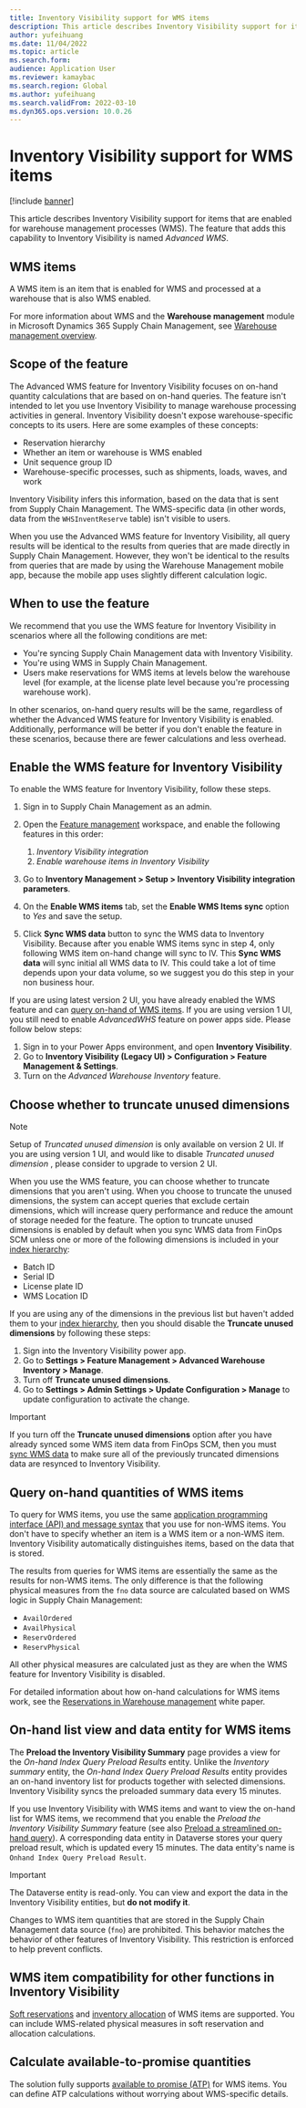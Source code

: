 ```yaml
---
title: Inventory Visibility support for WMS items
description: This article describes Inventory Visibility support for items that are enabled for warehouse management processes (WMS items).
author: yufeihuang
ms.date: 11/04/2022
ms.topic: article
ms.search.form:
audience: Application User
ms.reviewer: kamaybac
ms.search.region: Global
ms.author: yufeihuang
ms.search.validFrom: 2022-03-10
ms.dyn365.ops.version: 10.0.26
---
```


# Inventory Visibility support for WMS items

[!include [banner](../includes/banner.md)]

This article describes Inventory Visibility support for items that are enabled for warehouse management processes (WMS). The feature that adds this capability to Inventory Visibility is named *Advanced WMS*.

## WMS items

A WMS item is an item that is enabled for WMS and processed at a warehouse that is also WMS enabled.

For more information about WMS and the **Warehouse management** module in Microsoft Dynamics 365 Supply Chain Management, see [Warehouse management overview](../warehousing/warehouse-management-overview.md).

## Scope of the feature

The Advanced WMS feature for Inventory Visibility focuses on on-hand quantity calculations that are based on on-hand queries. The feature isn't intended to let you use Inventory Visibility to manage warehouse processing activities in general. Inventory Visibility doesn't expose warehouse-specific concepts to its users. Here are some examples of these concepts:

- Reservation hierarchy
- Whether an item or warehouse is WMS enabled
- Unit sequence group ID
- Warehouse-specific processes, such as shipments, loads, waves, and work

Inventory Visibility infers this information, based on the data that is sent from Supply Chain Management. The WMS-specific data (in other words, data from the `WHSInventReserve` table) isn't visible to users.

When you use the Advanced WMS feature for Inventory Visibility, all query results will be identical to the results from queries that are made directly in Supply Chain Management. However, they won't be identical to the results from queries that are made by using the Warehouse Management mobile app, because the mobile app uses slightly different calculation logic.

## When to use the feature

We recommend that you use the WMS feature for Inventory Visibility in scenarios where all the following conditions are met:

- You're syncing Supply Chain Management data with Inventory Visibility.
- You're using WMS in Supply Chain Management.
- Users make reservations for WMS items at levels below the warehouse level (for example, at the license plate level because you're processing warehouse work).

In other scenarios, on-hand query results will be the same, regardless of whether the Advanced WMS feature for Inventory Visibility is enabled. Additionally, performance will be better if you don't enable the feature in these scenarios, because there are fewer calculations and less overhead.

## <a name="enable-the-WMS-feature-for-inventory-visibility"></a>Enable the WMS feature for Inventory Visibility

To enable the WMS feature for Inventory Visibility, follow these steps.

1. Sign in to Supply Chain Management as an admin.
1. Open the [Feature management](../../fin-ops-core/fin-ops/get-started/feature-management/feature-management-overview.md) workspace, and enable the following features in this order:

    1. *Inventory Visibility integration*
    1. *Enable warehouse items in Inventory Visibility*

1. Go to **Inventory Management \> Setup \> Inventory Visibility integration parameters**.
1. On the **Enable WMS items** tab, set the **Enable WMS Items sync** option to *Yes* and save the setup.
2. <a name="sync-WMS-data"></a> Click **Sync WMS data** button to sync the WMS data to Inventory Visibility. Because after you enable WMS items sync in step 4, only following WMS item on-hand change will sync to IV. This **Sync WMS data** will sync initial all WMS data to IV. This could take a lot of time depends upon your data volume, so we suggest you do this step in your non business hour. 

If you are using latest version 2 UI, you have already enabled the WMS feature and can [query on-hand of WMS items](#query-on-hand-quantities-of-wms-items). If you are using version 1 UI, you still need to enable *AdvancedWHS* feature on power apps side. Please follow below steps:

1. Sign in to your Power Apps environment, and open **Inventory Visibility**.
2. Go to **Inventory Visibility (Legacy UI) \> Configuration \> Feature Management & Settings**.
3. Turn on the *Advanced Warehouse Inventory* feature.

## <a name="truncate"></a>Choose whether to truncate unused dimensions

> [!NOTE]
> Setup of *Truncated unused dimension* is only available on version 2 UI. If you are using version 1 UI, and would like to disable *Truncated unused dimension* , please consider to upgrade to version 2 UI.

When you use the WMS feature, you can choose whether to truncate dimensions that you aren't using. When you choose to truncate the unused dimensions, the system can accept queries that exclude certain dimensions, which will increase query performance and reduce the amount of storage needed for the feature. The option to truncate unused dimensions is enabled by default when you sync WMS data from FinOps SCM unless one or more of the following dimensions is included in your [index hierarchy](inventory-visibility-power-platform.md#index):

- Batch ID
- Serial ID
- License plate ID
- WMS Location ID

If you are using any of the dimensions in the previous list but haven't added them to your [index hierarchy](inventory-visibility-power-platform.md#index), then you should disable the **Truncate unused dimensions** by following these steps:

1. Sign into the Inventory Visibility power app.
2. Go to **Settings \> Feature Management \> Advanced Warehouse Inventory \> Manage**.
3. Turn off **Truncate unused dimensions**.
4. Go to **Settings \> Admin Settings \> Update Configuration \> Manage** to update configuration to activate the change.

> [!IMPORTANT]
> If you turn off the **Truncate unused dimensions** option after you have already synced some WMS item data from FinOps SCM, then you must [sync WMS data](#sync-WMS-data) to make sure all of the previously truncated dimensions data are resynced to Inventory Visibility.

## <a name="query-on-hand-quantities-of-wms-items"></a>Query on-hand quantities of WMS items

To query for WMS items, you use the same [application programming interface (API) and message syntax](inventory-visibility-api.md) that you use for non-WMS items. You don't have to specify whether an item is a WMS item or a non-WMS item. Inventory Visibility automatically distinguishes items, based on the data that is stored.

The results from queries for WMS items are essentially the same as the results for non-WMS items. The only difference is that the following physical measures from the `fno` data source are calculated based on WMS logic in Supply Chain Management:

- `AvailOrdered`
- `AvailPhysical`
- `ReservOrdered`
- `ReservPhysical`

All other physical measures are calculated just as they are when the WMS feature for Inventory Visibility is disabled.

For detailed information about how on-hand calculations for WMS items work, see the [Reservations in Warehouse management](https://www.microsoft.com/download/details.aspx?id=43284) white paper.

## On-hand list view and data entity for WMS items

The **Preload the Inventory Visibility Summary** page provides a view for the *On-hand Index Query Preload Results* entity. Unlike the *Inventory summary* entity, the *On-hand Index Query Preload Results* entity provides an on-hand inventory list for products together with selected dimensions. Inventory Visibility syncs the preloaded summary data every 15 minutes.

If you use Inventory Visibility with WMS items and want to view the on-hand list for WMS items, we recommend that you enable the *Preload the Inventory Visibility Summary* feature (see also [Preload a streamlined on-hand query](inventory-visibility-preload-on-hand.md)). A corresponding data entity in Dataverse stores your query preload result, which is updated every 15 minutes. The data entity's name is `Onhand Index Query Preload Result`.

> [!IMPORTANT]
> The Dataverse entity is read-only. You can view and export the data in the Inventory Visibility entities, but **do not modify it**.

Changes to WMS item quantities that are stored in the Supply Chain Management data source (`fno`) are prohibited. This behavior matches the behavior of other features of Inventory Visibility. This restriction is enforced to help prevent conflicts.

## WMS item compatibility for other functions in Inventory Visibility

[Soft reservations](inventory-visibility-reservations.md) and [inventory allocation](inventory-visibility-allocation.md) of WMS items are supported. You can include WMS-related physical measures in soft reservation and allocation calculations.

## Calculate available-to-promise quantities

The solution fully supports [available to promise (ATP)](inventory-visibility-available-to-promise.md) for WMS items. You can define ATP calculations without worrying about WMS-specific details.
